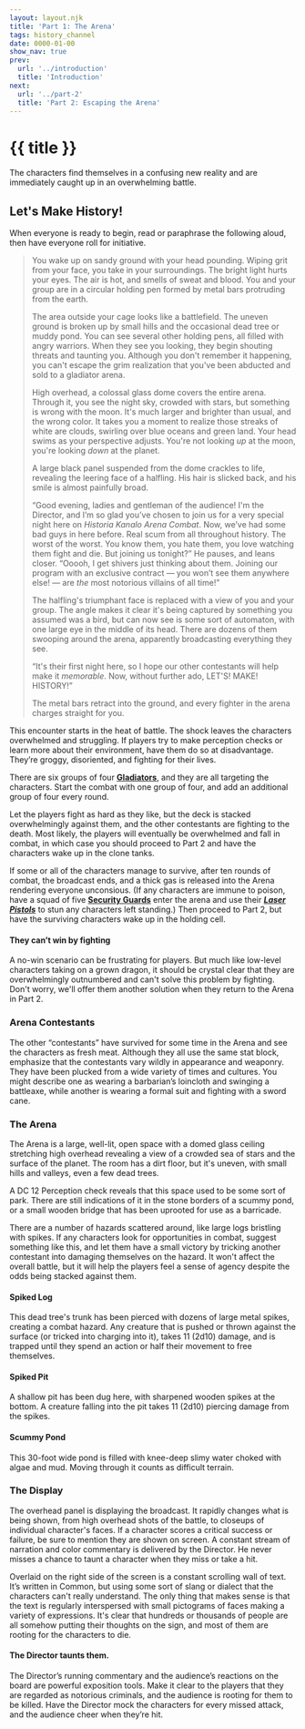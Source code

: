 ```yaml
---
layout: layout.njk
title: 'Part 1: The Arena'
tags: history_channel
date: 0000-01-00
show_nav: true
prev:
  url: '../introduction'
  title: 'Introduction'
next:
  url: '../part-2'
  title: 'Part 2: Escaping the Arena'
---
```


# {{ title }}

The characters find themselves in a confusing new reality and are immediately caught up in an overwhelming battle.

## Let's Make History!

When everyone is ready to begin, read or paraphrase the following aloud, then have everyone roll for initiative.

> You wake up on sandy ground with your head pounding. Wiping grit from your face, you take in your surroundings. The bright light hurts your eyes. The air is hot, and smells of sweat and blood. You and your group are in a circular holding pen formed by metal bars protruding from the earth.
>
> The area outside your cage looks like a battlefield. The uneven ground is broken up by small hills and the occasional dead tree or muddy pond. You can see several other holding pens, all filled with angry warriors. When they see you looking, they begin shouting threats and taunting you. Although you don't remember it happening, you can't escape the grim realization that you've been abducted and sold to a gladiator arena.
>
> High overhead, a colossal glass dome covers the entire arena. Through it, you see the night sky, crowded with stars, but something is wrong with the moon. It's much larger and brighter than usual, and the wrong color. It takes you a moment to realize those streaks of white are clouds, swirling over blue oceans and green land. Your head swims as your perspective adjusts. You're not looking _up_ at the moon, you're looking _down_ at the planet.
>
> A large black panel suspended from the dome crackles to life, revealing the leering face of a halfling. His hair is slicked back, and his smile is almost painfully broad.
>
> “Good evening, ladies and gentleman of the audience! I'm the Director, and I’m so glad you’ve chosen to join us for a very special night here on _Historia Kanalo Arena Combat_. Now, we’ve had some bad guys in here before. Real scum from all throughout history. The worst of the worst. You know them, you hate them, you love watching them fight and die. But joining us tonight?” He pauses, and leans closer. “Ooooh, I get shivers just thinking about them. Joining our program with an exclusive contract — you won’t see them anywhere else! — are _the_ most notorious villains of all time!”
>
> The halfling's triumphant face is replaced with a view of you and your group. The angle makes it clear it's being captured by something you assumed was a bird, but can now see is some sort of automaton, with one large eye in the middle of its head. There are dozens of them swooping around the arena, apparently broadcasting everything they see.
>
> “It's their first night here, so I hope our other contestants will help make it _memorable_. Now, without further ado, LET'S! MAKE! HISTORY!”
>
> The metal bars retract into the ground, and every fighter in the arena charges straight for you.

This encounter starts in the heat of battle. The shock leaves the characters overwhelmed and struggling. If players try to make perception checks or learn more about their environment, have them do so at disadvantage. They’re groggy, disoriented, and fighting for their lives.

There are six groups of four [**Gladiators**](../appendix-npcs/#gladiator), and they are all targeting the characters. Start the combat with one group of four, and add an additional group of four every round.

Let the players fight as hard as they like, but the deck is stacked overwhelmingly against them, and the other contestants are fighting to the death. Most likely, the players will eventually be overwhelmed and fall in combat, in which case you should proceed to Part 2 and have the characters wake up in the clone tanks.

If some or all of the characters manage to survive, after ten rounds of combat, the broadcast ends, and a thick gas is released into the Arena rendering everyone unconsious. (If any characters are immune to poison, have a squad of five [**Security Guards**](../appendix-npcs/#security-guard) enter the arena and use their [**_Laser Pistols_**](../appendix-magic-items/#laser-weapon) to stun any characters left standing.) Then proceed to Part 2, but have the surviving characters wake up in the holding cell.

<aside class="text--rules-sidebar">

#### They can’t win by fighting

A no-win scenario can be frustrating for players. But much like low-level characters taking on a grown dragon, it should be crystal clear that they are overwhelmingly outnumbered and can't solve this problem by fighting. Don't worry, we'll offer them another solution when they return to the Arena in Part 2.

</aside>

### Arena Contestants

The other “contestants” have survived for some time in the Arena and see the characters as fresh meat. Although they all use the same stat block, emphasize that the contestants vary wildly in appearance and weaponry. They have been plucked from a wide variety of times and cultures. You might describe one as wearing a barbarian’s loincloth and swinging a battleaxe, while another is wearing a formal suit and fighting with a sword cane.

### The Arena

The Arena is a large, well-lit, open space with a domed glass ceiling stretching high overhead revealing a view of a crowded sea of stars and the surface of the planet. The room has a dirt floor, but it's uneven, with small hills and valleys, even a few dead trees.

A DC 12 Perception check reveals that this space used to be some sort of park. There are still indications of it in the stone borders of a scummy pond, or a small wooden bridge that has been uprooted for use as a barricade.

There are a number of hazards scattered around, like large logs bristling with spikes. If any characters look for opportunities in combat, suggest something like this, and let them have a small victory by tricking another contestant into damaging themselves on the hazard. It won't affect the overall battle, but it will help the players feel a sense of agency despite the odds being stacked against them.

#### Spiked Log

This dead tree's trunk has been pierced with dozens of large metal spikes, creating a combat hazard. Any creature that is pushed or thrown against the surface (or tricked into charging into it), takes 11 (2d10) damage, and is trapped until they spend an action or half their movement to free themselves.

#### Spiked Pit

A shallow pit has been dug here, with sharpened wooden spikes at the bottom. A creature falling into the pit takes 11 (2d10) piercing damage from the spikes.

#### Scummy Pond

This 30-foot wide pond is filled with knee-deep slimy water choked with algae and mud. Moving through it counts as difficult terrain.

### The Display

The overhead panel is displaying the broadcast. It rapidly changes what is being shown, from high overhead shots of the battle, to closeups of individual character's faces. If a character scores a critical success or failure, be sure to mention they are shown on screen. A constant stream of narration and color commentary is delivered by the Director. He never misses a chance to taunt a character when they miss or take a hit.

Overlaid on the right side of the screen is a constant scrolling wall of text. It’s written in Common, but using some sort of slang or dialect that the characters can't really understand. The only thing that makes sense is that the text is regularly interspersed with small pictograms of faces making a variety of expressions. It's clear that hundreds or thousands of people are all somehow putting their thoughts on the sign, and most of them are rooting for the characters to die.

<aside class="text--rules-sidebar">

#### The Director taunts them.

The Director’s running commentary and the audience’s reactions on the board are powerful exposition tools. Make it clear to the players that they are regarded as notorious criminals, and the audience is rooting for them to be killed. Have the Director mock the characters for every missed attack, and the audience cheer when they’re hit.

</aside>
